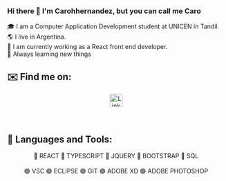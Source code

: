 ### Hi there 👋 I'm Carohhernandez, but you can call me Caro

🎓 I am a Computer Application Development student at UNICEN in Tandil. </br>
🌎 I live in Argentina. </br>
🔭 I am currently working as a React front end developer. </br>
🌱 Always learning new things </br>

## ✉️ Find me on:

<p align="center">
 <a href="https://www.linkedin.com/in/carolina-hernandez-0747a618b" target="_blank"> <img src="https://cdn.jsdelivr.net/npm/simple-icons@v3/icons/linkedin.svg" alt="LinkedIn" height="30" style="vertical-align:top; margin:2px"> </a>
</p>

</br> 

## 🧰 Languages and Tools:
<div align="center">
🔵 REACT 🔵 TYPESCRIPT 🔵 JQUERY 🔵 BOOTSTRAP 🔵 SQL </br>
</br>
🟣 VSC 🟣 ECLIPSE 🟣 GIT 🟣 ADOBE XD 🟣 ADOBE PHOTOSHOP 
</div>






